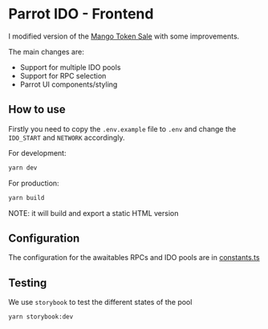 # Parrot IDO - Frontend

I modified version of the [Mango Token Sale](https://github.com/blockworks-foundation/mango-token-sale) with some improvements.

The main changes are:

- Support for multiple IDO pools
- Support for RPC selection
- Parrot UI components/styling

## How to use

Firstly you need to copy the `.env.example` file to `.env` and change the `IDO_START` and `NETWORK` accordingly.

For development:

```bash
yarn dev
```

For production:

```bash
yarn build
```

NOTE: it will build and export a static HTML version

## Configuration

The configuration for the awaitables RPCs and IDO pools are in [constants.ts](./src/config/constants.ts)

## Testing

We use `storybook` to test the different states of the pool

```bash
yarn storybook:dev
```

